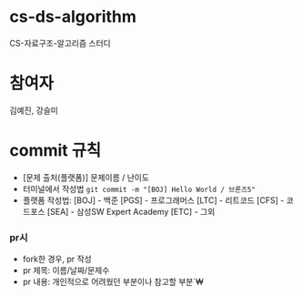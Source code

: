 # cs-ds-algorithm
CS-자료구조-알고리즘 스터디

# 참여자
김예진, 강슬미

# commit 규칙
- [문제 출처(플랫폼)] 문제이름 / 난이도  
- 터미널에서 작성법
    ``` git commit -m "[BOJ] Hello World / 브론즈5" ```
- 플랫폼 작성법:
    [BOJ] - 백준
    [PGS] - 프로그래머스
    [LTC] - 리트코드
    [CFS] - 코드포스
    [SEA] - 삼성SW Expert Academy
    [ETC] - 그외

### pr시
- fork한 경우, pr 작성
- pr 제목: 이름/날짜/문제수
- pr 내용: 개인적으로 어려웠던 부분이나 참고할 부분`₩